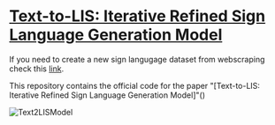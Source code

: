 # [Text-to-LIS: Iterative Refined Sign Language Generation Model]()
If you need to create a new sign langugage dataset from webscraping check this [link](https://github.com/CarpiDiem98/downloader).

This repository contains the official code for the paper "[Text-to-LIS: Iterative Refined Sign Language Generation Model]"()

![Text2LISModel](https://github.com/user-attachments/assets/c2a3e806-db67-483c-b88d-b3be3ef93b58)
